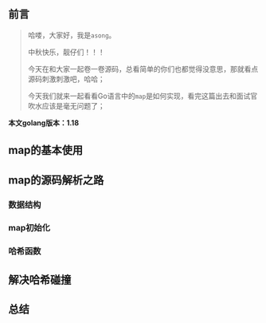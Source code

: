 ## 前言

> 哈喽，大家好，我是`asong`。
>
> 中秋快乐，靓仔们！！！
>
> 今天在和大家一起卷一卷源码，总看简单的你们也都觉得没意思，那就看点源码刺激刺激吧，哈哈；
>
> 今天我们就来一起看看Go语言中的`map`是如何实现，看完这篇出去和面试官吹水应该是毫无问题了；

**本文golang版本：1.18**

## map的基本使用





## map的源码解析之路

### 数据结构



### map初始化





### 哈希函数



## 解决哈希碰撞







## 总结

